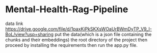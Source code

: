 # Mental-Health-Rag-Pipeline

data link
https://drive.google.com/file/d/1paxKiPkSKXsWOaUrBWmDyTP_V9_I-BoL/view?usp=sharing
put the data(which is a json file containing the chunks and their embeddings) the root directory of the project then proceed by installing the requirements then run the app.py file.
